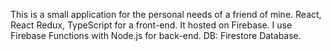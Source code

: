 This is a small application for the personal needs of a friend of mine. React, React Redux, TypeScript for a front-end. It hosted on Firebase. I use Firebase Functions with Node.js for back-end. DB: Firestore Database.